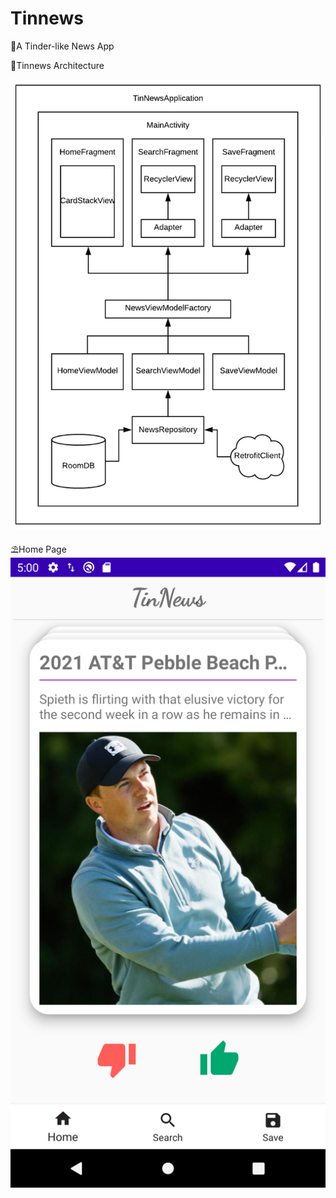 # Tinnews
📲A Tinder-like News App


🏡Tinnews Architecture

![Alt text](https://github.com/doris2018/Tinnews/blob/main/Images/Tinnews_Architecture.png?raw=true "Tinnews Architecture")



⛱Home Page
![Alt text](https://github.com/doris2018/Tinnews/blob/main/Images/Home_Page.png?raw=true "Home page")
